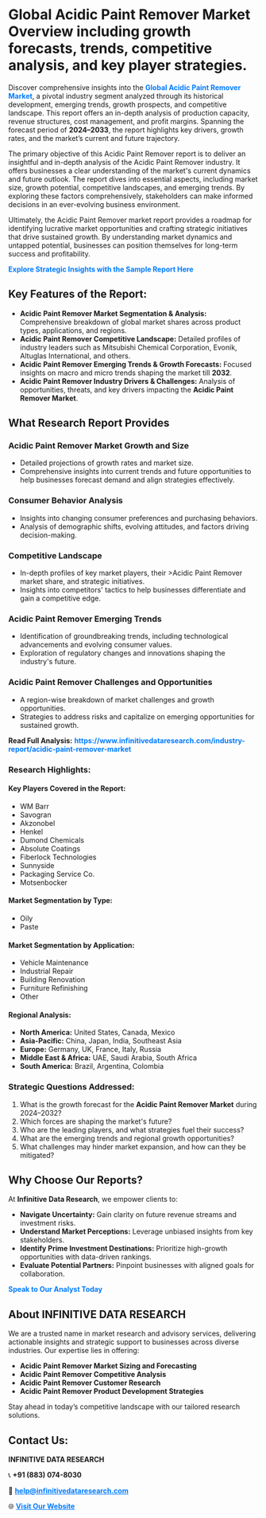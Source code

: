 <h1>Global Acidic Paint Remover Market Overview including growth forecasts, trends, competitive analysis, and key player strategies.</h1>
<p>
Discover comprehensive insights into the 
<a href="https://www.infinitivedataresearch.com/industry-report/acidic-paint-remover-market" rel="dofollow" style="color: #007BFF; text-decoration: none;"><strong>Global Acidic Paint Remover Market</strong></a>, a pivotal industry segment analyzed through its historical development, emerging trends, growth prospects, and competitive landscape. This report offers an in-depth analysis of production capacity, revenue structures, cost management, and profit margins. Spanning the forecast period of <strong>2024–2033</strong>, the report highlights key drivers, growth rates, and the market’s current and future trajectory.
</p>
<p>
The primary objective of this Acidic Paint Remover report is to deliver an insightful and in-depth analysis of the Acidic Paint Remover industry. It offers businesses a clear understanding of the market's current dynamics and future outlook. The report dives into essential aspects, including market size, growth potential, competitive landscapes, and emerging trends. By exploring these factors comprehensively, stakeholders can make informed decisions in an ever-evolving business environment.
</p>
<p>
Ultimately, the Acidic Paint Remover market report provides a roadmap for identifying lucrative market opportunities and crafting strategic initiatives that drive sustained growth. By understanding market dynamics and untapped potential, businesses can position themselves for long-term success and profitability.
</p>
<p>
<a href="https://www.infinitivedataresearch.com/request-sample/reportId=93230" style="color: #007BFF; text-decoration: none;"><strong>Explore Strategic Insights with the Sample Report Here</strong></a>
</p>

<h2>Key Features of the Report:</h2>
<ul>
<li><strong>Acidic Paint Remover Market Segmentation & Analysis:</strong> Comprehensive breakdown of global market shares across product types, applications, and regions.</li>
<li><strong>Acidic Paint Remover Competitive Landscape:</strong> Detailed profiles of industry leaders such as Mitsubishi Chemical Corporation, Evonik, Altuglas International, and others.</li>
<li><strong>Acidic Paint Remover Emerging Trends & Growth Forecasts:</strong> Focused insights on macro and micro trends shaping the market till <strong>2032</strong>.</li>
<li><strong>Acidic Paint Remover Industry Drivers & Challenges:</strong> Analysis of opportunities, threats, and key drivers impacting the <strong>Acidic Paint Remover Market</strong>.</li>
</ul>

<h2>What Research Report Provides</h2>
<h3>Acidic Paint Remover Market Growth and Size</h3>
<ul>
<li>Detailed projections of growth rates and market size.</li>
<li>Comprehensive insights into current trends and future opportunities to help businesses forecast demand and align strategies effectively.</li>
</ul>

<h3>Consumer Behavior Analysis</h3>
<ul>
<li>Insights into changing consumer preferences and purchasing behaviors.</li>
<li>Analysis of demographic shifts, evolving attitudes, and factors driving decision-making.</li>
</ul>

<h3>Competitive Landscape</h3>
<ul>
<li>In-depth profiles of key market players, their >Acidic Paint Remover market share, and strategic initiatives.</li>
<li>Insights into competitors' tactics to help businesses differentiate and gain a competitive edge.</li>
</ul>

<h3>Acidic Paint Remover Emerging Trends</h3>
<ul>
<li>Identification of groundbreaking trends, including technological advancements and evolving consumer values.</li>
<li>Exploration of regulatory changes and innovations shaping the industry's future.</li>
</ul>

<h3>Acidic Paint Remover Challenges and Opportunities</h3>
<ul>
<li>A region-wise breakdown of market challenges and growth opportunities.</li>
<li>Strategies to address risks and capitalize on emerging opportunities for sustained growth.</li>
</ul>
<p><strong>Read Full Analysis:</strong> <a href="https://www.infinitivedataresearch.com/industry-report/acidic-paint-remover-market" rel="dofollow" style="color: #007BFF; text-decoration: none;"><strong>https://www.infinitivedataresearch.com/industry-report/acidic-paint-remover-market</strong></a></p>
<h3>Research Highlights:</h3>
<h4>Key Players Covered in the Report:</h4>
<ul><li>WM Barr</li><li>Savogran</li><li>Akzonobel</li><li>Henkel</li><li>Dumond Chemicals</li><li>Absolute Coatings</li><li>Fiberlock Technologies</li><li>Sunnyside</li><li>Packaging Service Co.</li><li>Motsenbocker</li></ul>
<h4>Market Segmentation by Type:</h4>
<ul><li>Oily</li><li>Paste</li></ul>
<h4>Market Segmentation by Application:</h4>
<ul><li>Vehicle Maintenance</li><li>Industrial Repair</li><li>Building Renovation</li><li>Furniture Refinishing</li><li>Other</li></ul>

<h4>Regional Analysis:</h4>
<ul>
<li><strong>North America:</strong> United States, Canada, Mexico</li>
<li><strong>Asia-Pacific:</strong> China, Japan, India, Southeast Asia</li>
<li><strong>Europe:</strong> Germany, UK, France, Italy, Russia</li>
<li><strong>Middle East & Africa:</strong> UAE, Saudi Arabia, South Africa</li>
<li><strong>South America:</strong> Brazil, Argentina, Colombia</li>
</ul>

<h3>Strategic Questions Addressed:</h3>
<ol>
<li>What is the growth forecast for the <strong>Acidic Paint Remover Market</strong> during 2024–2032?</li>
<li>Which forces are shaping the market's future?</li>
<li>Who are the leading players, and what strategies fuel their success?</li>
<li>What are the emerging trends and regional growth opportunities?</li>
<li>What challenges may hinder market expansion, and how can they be mitigated?</li>
</ol>

<h2>Why Choose Our Reports?</h2>
<p>At <strong>Infinitive Data Research</strong>, we empower clients to:</p>
<ul>
<li><strong>Navigate Uncertainty:</strong> Gain clarity on future revenue streams and investment risks.</li>
<li><strong>Understand Market Perceptions:</strong> Leverage unbiased insights from key stakeholders.</li>
<li><strong>Identify Prime Investment Destinations:</strong> Prioritize high-growth opportunities with data-driven rankings.</li>
<li><strong>Evaluate Potential Partners:</strong> Pinpoint businesses with aligned goals for collaboration.</li>
</ul>
<p><a href="https://www.infinitivedataresearch.com/industry-report/acidic-paint-remover-market" rel="dofollow" style="color: #007BFF; text-decoration: none;"><strong>Speak to Our Analyst Today</strong></a></p>

<h2>About INFINITIVE DATA RESEARCH</h2>
<p>We are a trusted name in market research and advisory services, delivering actionable insights and strategic support to businesses across diverse industries. Our expertise lies in offering:</p>
<ul>
<li><strong>Acidic Paint Remover Market Sizing and Forecasting</strong></li>
<li><strong>Acidic Paint Remover Competitive Analysis</strong></li>
<li><strong>Acidic Paint Remover Customer Research</strong></li>
<li><strong>Acidic Paint Remover Product Development Strategies</strong></li>
</ul>
<p>Stay ahead in today’s competitive landscape with our tailored research solutions.</p>

<h2>Contact Us:</h2>
<p><strong>INFINITIVE DATA RESEARCH</strong></p>
<p>📞 <strong>+91 (883) 074-8030</strong></p>
<p>📧 <strong><a href="mailto:help@infinitivedataresearch.com" style="color: #007BFF;">help@infinitivedataresearch.com</a></strong></p>
<p>🌐 <strong><a href="https://www.infinitivedataresearch.com" rel="dofollow" style="color: #007BFF;">Visit Our Website</a></strong></p>